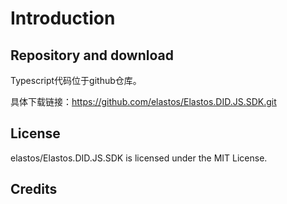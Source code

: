 # Introduction

## Repository and download

Typescript代码位于github仓库。&#x20;

具体下载链接：https://github.com/elastos/Elastos.DID.JS.SDK.git

## License

elastos/Elastos.DID.JS.SDK is licensed under the MIT License.

## Credits


